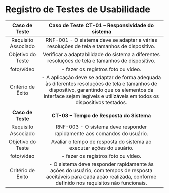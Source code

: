 # Registro de Testes de Usabilidade

| **Caso de Teste** 	| **Caso de Teste CT-01 – Responsividade do sistema** 	|
|:---:	|:---:	|
|	Requisito Associado 	| RNF-001 - O sistema deve se adaptar a várias resoluções de tela e tamanhos de dispositivo. |
| Objetivo do Teste 	| Verificar a adaptabilidade do sistema a diferentes resoluções de tela e tamanhos de dispositivo. |
| foto/vídeo 	| - fazer os registros foto ou vídeo. <br>   |
|Critério de Êxito | - A aplicação deve se adaptar de forma adequada às diferentes resoluções de tela e tamanhos de dispositivo, garantindo que os elementos da interface sejam legíveis e utilizáveis em todos os dispositivos testados. |
|  	|  	|
| **Caso de Teste** 	| **CT-03 – Tempo de Resposta do Sistema** 	|
|	Requisito Associado 	| RNF-003 - O sistema deve responder rapidamente aos comandos do usuário. |
| Objetivo do Teste 	| Avaliar o tempo de resposta do sistema ao executar ações do usuário. |
| foto/vídeo 	| - fazer os registros foto ou vídeo. <br>   |
|Critério de Êxito | - O sistema deve responder rapidamente às ações do usuário, com tempos de resposta aceitáveis para cada ação realizada, conforme definido nos requisitos não funcionais. |
